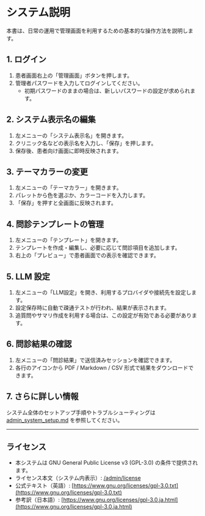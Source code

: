 # システム説明

本書は、日常の運用で管理画面を利用するための基本的な操作方法を説明します。

## 1. ログイン
1. 患者画面右上の「管理画面」ボタンを押します。
2. 管理者パスワードを入力してログインしてください。
   - 初期パスワードのままの場合は、新しいパスワードの設定が求められます。

## 2. システム表示名の編集
1. 左メニューの「システム表示名」を開きます。
2. クリニック名などの表示名を入力し、「保存」を押します。
3. 保存後、患者向け画面に即時反映されます。

## 3. テーマカラーの変更
1. 左メニューの「テーマカラー」を開きます。
2. パレットから色を選ぶか、カラーコードを入力します。
3. 「保存」を押すと全画面に反映されます。

## 4. 問診テンプレートの管理
1. 左メニューの「テンプレート」を開きます。
2. テンプレートを作成・編集し、必要に応じて問診項目を追加します。
3. 右上の「プレビュー」で患者画面での表示を確認できます。

## 5. LLM 設定
1. 左メニューの「LLM設定」を開き、利用するプロバイダや接続先を設定します。
2. 設定保存時に自動で疎通テストが行われ、結果が表示されます。
3. 追質問やサマリ作成を利用する場合は、この設定が有効である必要があります。

## 6. 問診結果の確認
1. 左メニューの「問診結果」で送信済みセッションを確認できます。
2. 各行のアイコンから PDF / Markdown / CSV 形式で結果をダウンロードできます。

## 7. さらに詳しい情報
システム全体のセットアップ手順やトラブルシューティングは [admin_system_setup.md](/docs/admin_system_setup.md) を参照してください。

---

## ライセンス
- 本システムは GNU General Public License v3 (GPL-3.0) の条件で提供されます。
- ライセンス本文（システム内表示）: [/admin/license](/admin/license)
- 公式テキスト（英語）: [https://www.gnu.org/licenses/gpl-3.0.txt](https://www.gnu.org/licenses/gpl-3.0.txt)
- 参考訳（日本語）: [https://www.gnu.org/licenses/gpl-3.0.ja.html](https://www.gnu.org/licenses/gpl-3.0.ja.html)
